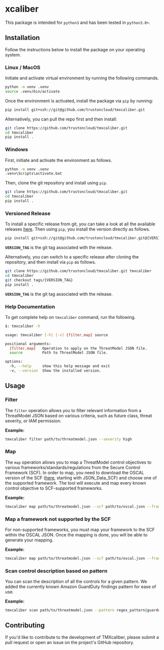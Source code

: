 # xcaliber

This package is intended for `python3` and has been tested in `python3.8+`.

## Installation
Follow the instructions below to install the package on your operating system.

### Linux / MacOS
Initiate and activate virtual environment by running the following commands.
```sh
python -m venv .venv
source .venv/bin/activate
```

Once the environment is activated, install the package via `pip` by running:
```sh
pip install git+ssh://git@github.com/trustoncloud/tmxcaliber.git
```

Alternatively, you can pull the repo first and then install:
```sh
git clone https://github.com/trustoncloud/tmxcaliber.git
cd tmxcaliber
pip install .
```

### Windows
First, initiate and activate the environment as follows.
```sh
python -m venv .venv
.venv\Scripts\activate.bat
```
Then, clone the git repository and install using `pip`.
```sh
git clone https://github.com/trustoncloud/tmxcaliber.git
cd tmxcaliber
pip install .
```

### Versioned Release
To install a specific release from git, you can take a look at all the available releases [here](../../releases). Then using `pip`, you install the version directly as follows.
```sh
pip install git+ssh://git@github.com/trustoncloud/tmxcaliber.git@{VERSION_TAG}
```
**`VERSION_TAG`** is the git tag associated with the release.

Alternatively, you can switch to a specific release after cloning the repository, and then install via `pip` as follows.
```sh
git clone https://github.com/trustoncloud/tmxcaliber.git tmxcaliber
cd tmxcaliber
git checkout tags/{VERSION_TAG}
pip install .
```
**`VERSION_TAG`** is the git tag associated with the release.

### Help Documentation
To get complete help on `tmxcaliber` command, run the following.
```sh
$: tmxcaliber -h

usage: tmxcaliber [-h] [-v] {filter,map} source

positional arguments:
  {filter,map}   Operation to apply on the ThreatModel JSON file.
  source         Path to ThreatModel JSON file.

options:
  -h, --help     show this help message and exit
  -v, --version  Show the installed version.
```

## Usage

### Filter

The `filter` operation allows you to filter relevant information from a ThreatModel JSON based on various criteria, such as future class, threat severity, or IAM permission.

**Example:**

```sh
tmxcaliber filter path/to/threatmodel.json --severity high
```

### Map

The `map` operation allows you to map a ThreatModel control objectives to various frameworks/standards/regulations from the Secure Control Framework (SCF). In order to map, you need to download the OSCAL version of the SCF ([here](https://github.com/securecontrolsframework/scf-oscal-catalog-model/tree/main/SCF-OSCAL%20Releases), starting with 
JSON_Data_SCF) and choose one of the supported framework. The tool will execute and map every known control objective to SCF-supported frameworks.

**Example:**
```sh
tmxcaliber map path/to/threatmodel.json --scf path/to/oscal.json --framework "ISO\n27001\nv2013" --format csv
```

### Map a framework not supported by the SCF
For non-supported frameworks, you must map your framework to the SCF within the OSCAL JSON. Once the mapping is done, you will be able to generate your mapping.

**Example:**
```sh
tmxcaliber map path/to/threatmodel.json --scf path/to/oscal.json --framework "My Framework" --format csv
```

### Scan control description based on pattern
You can scan the description of all the controls for a given pattern. We added the currently known Amazon GuardDuty findings pattern for ease of use.

**Example:**
```sh
tmxcaliber scan path/to/threatmodel.json --pattern regex_pattern|guardduty_findings
```

## Contributing

If you'd like to contribute to the development of TMXcaliber, please submit a pull request or open an issue on the project's GitHub repository.